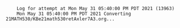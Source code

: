         Log for attempt at Mon May 31 05:40:00 PM PDT 2021 (13963)
        Mon May 31 05:40:00 PM PDT 2021 Converting 21MATH530/KBe21math530retAxler7A3.org...
